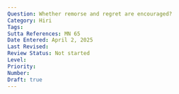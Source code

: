 ```yaml
---
Question: Whether remorse and regret are encouraged?
Category: Hiri
Tags:
Sutta References: MN 65
Date Entered: April 2, 2025
Last Revised:
Review Status: Not started
Level: 
Priority: 
Number: 
Draft: true
---
```

